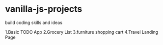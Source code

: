 # vanilla-js-projects
build coding skills and ideas

1.Basic TODO App
2.Grocery List
3.furniture shopping cart
4.Travel Landing Page
